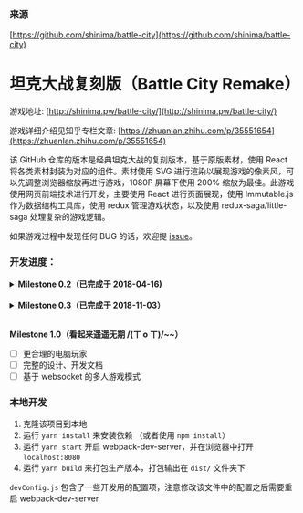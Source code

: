 ### 来源
[https://github.com/shinima/battle-city](https://github.com/shinima/battle-city)

# 坦克大战复刻版（Battle City Remake）

游戏地址: [http://shinima.pw/battle-city/](http://shinima.pw/battle-city/)

游戏详细介绍见知乎专栏文章: [https://zhuanlan.zhihu.com/p/35551654](https://zhuanlan.zhihu.com/p/35551654)

该 GitHub 仓库的版本是经典坦克大战的复刻版本，基于原版素材，使用 React 将各类素材封装为对应的组件。素材使用 SVG 进行渲染以展现游戏的像素风，可以先调整浏览器缩放再进行游戏，1080P 屏幕下使用 200% 缩放为最佳。此游戏使用网页前端技术进行开发，主要使用 React 进行页面展现，使用 Immutable.js 作为数据结构工具库，使用 redux 管理游戏状态，以及使用 redux-saga/little-saga 处理复杂的游戏逻辑。

如果游戏过程中发现任何 BUG 的话，欢迎提 [issue](https://github.com/shinima/battle-city/issues/new)。

### 开发进度：

<details>
  <summary><b>Milestone 0.2（已完成于 2018-04-16)</b></summary>

- [x] 游戏的基本框架
- [x] 单人模式
- [x] 展览页面
- [x] 关卡编辑器与自定义关卡管理

</details><br>

<details>
  <summary><b>Milestone 0.3（已完成于 2018-11-03）</b></summary>

- [x] 性能优化
- [x] 完整的游戏音效（有一些小瑕疵）
- [x] 双人模式（已完成）

</details><br>

**Milestone 1.0（看起来遥遥无期 /(ㄒ o ㄒ)/~~）**

- [ ] 更合理的电脑玩家
- [ ] 完整的设计、开发文档
- [ ] 基于 websocket 的多人游戏模式

### 本地开发

1.  克隆该项目到本地
2.  运行 `yarn install` 来安装依赖 （或者使用 `npm install`）
3.  运行 `yarn start` 开启 webpack-dev-server，并在浏览器中打开 `localhost:8080`
4.  运行 `yarn build` 来打包生产版本，打包输出在 `dist/` 文件夹下

`devConfig.js` 包含了一些开发用的配置项，注意修改该文件中的配置之后需要重启 webpack-dev-server
